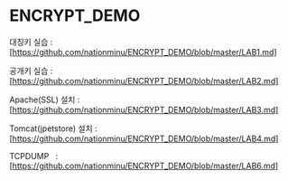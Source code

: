 # ENCRYPT_DEMO

대칭키 실습 : [https://github.com/nationminu/ENCRYPT_DEMO/blob/master/LAB1.md]

공개키 실습 : [https://github.com/nationminu/ENCRYPT_DEMO/blob/master/LAB2.md]


Apache(SSL) 설치 : [https://github.com/nationminu/ENCRYPT_DEMO/blob/master/LAB3.md]

Tomcat(jpetstore) 설치 : [https://github.com/nationminu/ENCRYPT_DEMO/blob/master/LAB4.md]

TCPDUMP    : [https://github.com/nationminu/ENCRYPT_DEMO/blob/master/LAB6.md]
